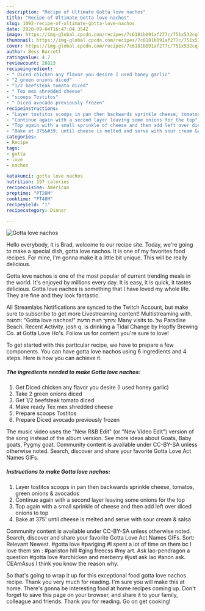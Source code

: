 ```yaml
---
description: "Recipe of Ultimate Gotta love nachos"
title: "Recipe of Ultimate Gotta love nachos"
slug: 1092-recipe-of-ultimate-gotta-love-nachos
date: 2020-09-04T16:47:04.354Z
image: https://img-global.cpcdn.com/recipes/7c6181b091af277c/751x532cq70/gotta-love-nachos-recipe-main-photo.jpg
thumbnail: https://img-global.cpcdn.com/recipes/7c6181b091af277c/751x532cq70/gotta-love-nachos-recipe-main-photo.jpg
cover: https://img-global.cpcdn.com/recipes/7c6181b091af277c/751x532cq70/gotta-love-nachos-recipe-main-photo.jpg
author: Bess Barrett
ratingvalue: 4.7
reviewcount: 26023
recipeingredient:
- " Diced chicken any flavor you desire I used honey garlic"
- "2 green onions diced"
- "1/2 beefsteak tomato diced"
- " Tex mex shredded cheese"
- "scoops Tostitos"
- " Diced avocado previously frozen"
recipeinstructions:
- "Layer tostitos scoops in pan then backwards sprinkle cheese, tomatos, green onions &amp; avocados"
- "Continue again with a second layer leaving some onions for the top"
- "Top again with a small sprinkle of cheese and then add left over diced onions to top"
- "Bake at 375&#39; until cheese is melted and serve with sour cream &amp; salsa"
categories:
- Recipe
tags:
- gotta
- love
- nachos

katakunci: gotta love nachos 
nutrition: 197 calories
recipecuisine: American
preptime: "PT28M"
cooktime: "PT48M"
recipeyield: "1"
recipecategory: Dinner

---
```



![Gotta love nachos](https://img-global.cpcdn.com/recipes/7c6181b091af277c/751x532cq70/gotta-love-nachos-recipe-main-photo.jpg)

Hello everybody, it is Brad, welcome to our recipe site. Today, we're going to make a special dish, gotta love nachos. It is one of my favorites food recipes. For mine, I'm gonna make it a little bit unique. This will be really delicious.

Gotta love nachos is one of the most popular of current trending meals in the world. It's enjoyed by millions every day. It is easy, it is quick, it tastes delicious. Gotta love nachos is something that I have loved my whole life. They are fine and they look fantastic.

All Streamlabs Notifications are synced to the Twitch Account, but make sure to subscribe to get more Livestreaming content! Multistreaming with. תמונה: &#34;Gotta love nachos!&#34; מתוך חוות הדעת: ‪Many visits to.‬ של ‪Paradise Beach‬. Recent Activity. josh q. is drinking a Tidal Change by Hopfly Brewing Co. at Gotta Love Ho&#39;s. Follow us for content you&#39;re sure to love!


To get started with this particular recipe, we have to prepare a few components. You can have gotta love nachos using 6 ingredients and 4 steps. Here is how you can achieve it.

<!--inarticleads1-->

##### The ingredients needed to make Gotta love nachos:

1. Get  Diced chicken any flavor you desire (I used honey garlic)
1. Take 2 green onions diced
1. Get 1/2 beefsteak tomato diced
1. Make ready  Tex mex shredded cheese
1. Prepare scoops Tostitos
1. Prepare  Diced avocado previously frozen


The music video uses the &#34;New R&amp;B Edit&#34; (or &#34;New Video Edit&#34;) version of the song instead of the album version. See more ideas about Goats, Baby goats, Pygmy goat. Community content is available under CC-BY-SA unless otherwise noted. Search, discover and share your favorite Gotta Love Act Names GIFs. 

<!--inarticleads2-->

##### Instructions to make Gotta love nachos:

1. Layer tostitos scoops in pan then backwards sprinkle cheese, tomatos, green onions &amp; avocados
1. Continue again with a second layer leaving some onions for the top
1. Top again with a small sprinkle of cheese and then add left over diced onions to top
1. Bake at 375&#39; until cheese is melted and serve with sour cream &amp; salsa


Community content is available under CC-BY-SA unless otherwise noted. Search, discover and share your favorite Gotta Love Act Names GIFs. Sort: Relevant Newest. #gotta love #pariging #I spent a lot of time on them bc I love them sm : #pariston hill #ging freecss #my art. Ask lao-pendragon a question #gotta love #archicken and merberry #just ask lao #anon ask. CEAmAsus I think you know the reason why. 

So that's going to wrap it up for this exceptional food gotta love nachos recipe. Thank you very much for reading. I'm sure you will make this at home. There's gonna be interesting food at home recipes coming up. Don't forget to save this page on your browser, and share it to your family, colleague and friends. Thank you for reading. Go on get cooking!
